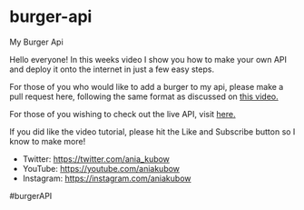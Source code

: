 # burger-api
My Burger Api


Hello everyone! In this weeks video I show you how to make your own API and deploy it onto the internet in just a few easy steps.

For those of you who would like to add a burger to my api, please make a pull request here, following the same format as discussed on [this video.](https://youtu.be/FLnxgSZ0DG4)

For those of you wishing to check out the live API, visit [here.](https://my-burger-api.herokuapp.com/burgers)

If you did like the video tutorial, please hit the Like and Subscribe button so I know to make more!

* Twitter: https://twitter.com/ania_kubow
* YouTube: https://youtube.com/aniakubow
* Instagram: https://instagram.com/aniakubow

#burgerAPI
